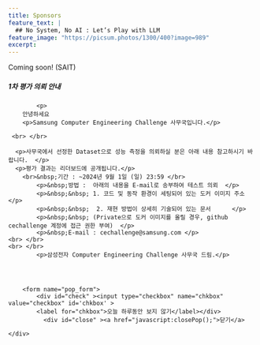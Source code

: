 ```yaml
---
title: Sponsors
feature_text: |
  ## No System, No AI : Let’s Play with LLM
feature_image: "https://picsum.photos/1300/400?image=989"
excerpt:
---
```


Coming soon!
(SAIT)


<!-- layer popup content -->

<div class="layerPopup" id="layer_popup" style="visibility: visible;">
    <div class="layerBox">
        <h5 class="title">1차 평가 의뢰 안내</h5>
        <div class="cont">
		
            <p>
	    안녕하세요
	    <p>Samsung Computer Engineering Challenge 사무국입니다.</p>
     
     <br> </br>  

      <p>사무국에서 선정한 Dataset으로 성능 측정을 의뢰하실 분은 아래 내용 참고하시기 바랍니다.  </p>          
      <p>평가 결과는 리더보드에 공개됩니다.</p>  
	    <br>&nbsp;기간 : ~2024년 9월 1일 (일) 23:59 </br>  
      		<p>&nbsp;방법 :  아래의 내용을 E-mail로 송부하여 테스트 의뢰  </p>        
    		<p>&nbsp;&nbsp; 1. 코드 및 동작 환경이 세팅되어 있는 도커 이미지 주소   </p>      
        	<p>&nbsp;&nbsp;  2. 재현 방법이 상세히 기술되어 있는 문서      </p>     
         	<p>&nbsp;&nbsp; (Private으로 도커 이미지를 올릴 경우, github cechallenge 계정에 접근 권한 부여)  </p>   
     		<p>&nbsp;E-mail : cechallenge@samsung.com </p>   
 	<br> </br>  
  	<br> </br>  
            <p>삼성전자 Computer Engineering Challenge 사무국 드림.</p>
            
  
                 
         
        <form name="pop_form">
            <div id="check" ><input type="checkbox" name="chkbox" value="checkbox" id='chkbox' >
            <label for="chkbox">오늘 하루동안 보지 않기</label></div>
		      <div id="close" ><a href="javascript:closePop();">닫기</a>
		
	</div>  
